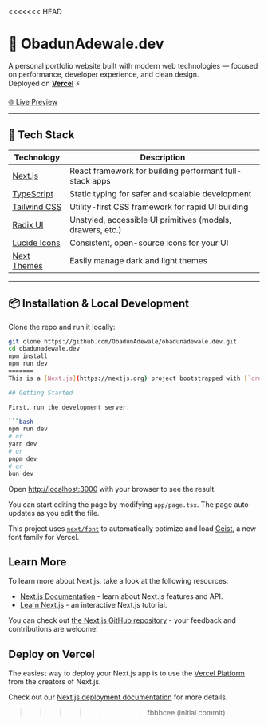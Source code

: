 <<<<<<< HEAD
# 🚀 ObadunAdewale.dev

A personal portfolio website built with modern web technologies — focused on performance, developer experience, and clean design.  
Deployed on **[Vercel](https://vercel.com)** ⚡

[🌐 Live Preview](https://obadunadewale.dev)

---

## 🧰 Tech Stack

| Technology     | Description                                                  |
| -------------- | ------------------------------------------------------------ |
| [Next.js](https://nextjs.org/)        | React framework for building performant full-stack apps          |
| [TypeScript](https://www.typescriptlang.org/)   | Static typing for safer and scalable development                 |
| [Tailwind CSS](https://tailwindcss.com/)        | Utility-first CSS framework for rapid UI building                |
| [Radix UI](https://www.radix-ui.com/)           | Unstyled, accessible UI primitives (modals, drawers, etc.)       |
| [Lucide Icons](https://lucide.dev/)             | Consistent, open-source icons for your UI                        |
| [Next Themes](https://github.com/pacocoursey/next-themes) | Easily manage dark and light themes                             |

---

## 📦 Installation & Local Development

Clone the repo and run it locally:

```bash
git clone https://github.com/ObadunAdewale/obadunadewale.dev.git
cd obadunadewale.dev
npm install
npm run dev
=======
This is a [Next.js](https://nextjs.org) project bootstrapped with [`create-next-app`](https://nextjs.org/docs/app/api-reference/cli/create-next-app).

## Getting Started

First, run the development server:

```bash
npm run dev
# or
yarn dev
# or
pnpm dev
# or
bun dev
```

Open [http://localhost:3000](http://localhost:3000) with your browser to see the result.

You can start editing the page by modifying `app/page.tsx`. The page auto-updates as you edit the file.

This project uses [`next/font`](https://nextjs.org/docs/app/building-your-application/optimizing/fonts) to automatically optimize and load [Geist](https://vercel.com/font), a new font family for Vercel.

## Learn More

To learn more about Next.js, take a look at the following resources:

- [Next.js Documentation](https://nextjs.org/docs) - learn about Next.js features and API.
- [Learn Next.js](https://nextjs.org/learn) - an interactive Next.js tutorial.

You can check out [the Next.js GitHub repository](https://github.com/vercel/next.js) - your feedback and contributions are welcome!

## Deploy on Vercel

The easiest way to deploy your Next.js app is to use the [Vercel Platform](https://vercel.com/new?utm_medium=default-template&filter=next.js&utm_source=create-next-app&utm_campaign=create-next-app-readme) from the creators of Next.js.

Check out our [Next.js deployment documentation](https://nextjs.org/docs/app/building-your-application/deploying) for more details.
>>>>>>> fbbbcee (initial commit)
